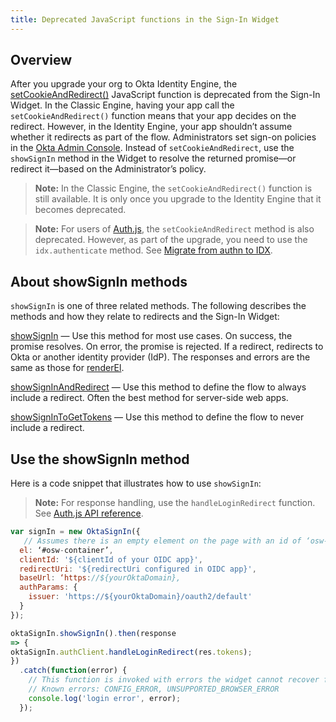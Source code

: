 ```yaml
---
title: Deprecated JavaScript functions in the Sign-In Widget
---
```


<ApiLifecycle access="ie" />

## Overview

After you upgrade your org to Okta Identity Engine, the [setCookieAndRedirect()](https://github.com/okta/okta-signin-widget#renderel) JavaScript function is deprecated from the Sign-In Widget. In the Classic Engine, having your app call the `setCookieAndRedirect()` function means that your app decides on the redirect. However, in the Identity Engine, your app shouldn’t assume whether it redirects as part of the flow. Administrators set sign-on policies in the [Okta Admin Console](https://help.okta.com/oie/en-us/Content/Topics/identity-engine/procedures/set-up-default-app-redirect.htm). Instead of `setCookieAndRedirect`, use the `showSignIn` method in the Widget to resolve the returned promise&mdash;or redirect it&mdash;based on the Administrator’s policy.

> **Note:** In the Classic Engine, the `setCookieAndRedirect()` function is still available. It is only once you upgrade to the Identity Engine that it becomes deprecated.

> **Note:** For users of [Auth.js](https://github.com/okta/okta-auth-js), the `setCookieAndRedirect` method is also deprecated. However, as part of the upgrade, you need to use the `idx.authenticate` method. See [Migrate from authn to IDX](https://github.com/okta/okta-auth-js/blob/master/docs/migrate-from-authn-to-idx.md#new-methods).

## About showSignIn methods

`showSignIn` is one of three related methods. The following describes the methods and how they relate to redirects and the Sign-In Widget:

[showSignIn](https://github.com/okta/okta-signin-widget#showsignin) &mdash; Use this method for most use cases. On success, the promise resolves. On error, the promise is rejected. If a redirect, redirects to Okta or another identity provider (IdP). The responses and errors are the same as those for [renderEl](https://github.com/okta/okta-signin-widget#renderel).

[showSignInAndRedirect](https://github.com/okta/okta-signin-widget#showsigninandredirect) &mdash; Use this method to define the flow to always include a redirect. Often the best method for server-side web apps.

[showSignInToGetTokens](https://github.com/okta/okta-signin-widget#showsignintogettokens) &mdash; Use this method to define the flow to never include a redirect.

## Use the showSignIn method

Here is a code snippet that illustrates how to use `showSignIn`:

> **Note:** For response handling, use the `handleLoginRedirect` function. See [Auth.js API reference](https://github.com/okta/okta-auth-js#handleloginredirecttokens-originaluri).

```javascript
var signIn = new OktaSignIn({
   // Assumes there is an empty element on the page with an id of ‘osw-container’
  el: ‘#osw-container’,
  clientId: '${clientId of your OIDC app}',
  redirectUri: '${redirectUri configured in OIDC app}',
  baseUrl: ‘https://${yourOktaDomain},
  authParams: {
    issuer: 'https://${yourOktaDomain}/oauth2/default'
  }
});

oktaSignIn.showSignIn().then(response
=> {
oktaSignIn.authClient.handleLoginRedirect(res.tokens);
})
  .catch(function(error) {
    // This function is invoked with errors the widget cannot recover from:
    // Known errors: CONFIG_ERROR, UNSUPPORTED_BROWSER_ERROR
    console.log('login error', error);
  });
```